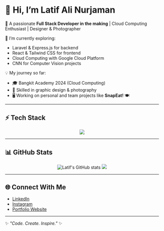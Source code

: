 # 👋 Hi, I’m Latif Ali Nurjaman  

🚀 A passionate **Full Stack Developer in the making** | Cloud Computing Enthusiast | Designer & Photographer  

🌱 I’m currently exploring:  
- Laravel & Express.js for backend  
- React & Tailwind CSS for frontend  
- Cloud Computing with Google Cloud Platform  
- CNN for Computer Vision projects  

💡 My journey so far:  
- 🎓 Bangkit Academy 2024 (Cloud Computing)  
- 📸 Skilled in graphic design & photography  
- 🖥️ Working on personal and team projects like **SnapEat!** 🍽️  

---

## ⚡ Tech Stack
<p align="center">
  <img src="https://skillicons.dev/icons?i=laravel,php,express,js,react,tailwind,python,docker,git,github,gcp" />
</p>

---

## 📊 GitHub Stats
<p align="center">
  <img src="https://github-readme-stats.vercel.app/api?username=12ATIF&show_icons=true&theme=tokyonight" alt="Latif's GitHub stats" />
  <img src="https://github-readme-streak-stats.herokuapp.com/?user=12ATIF&theme=tokyonight" />
</p>

---

## 🌐 Connect With Me
- [LinkedIn](https://www.linkedin.com/in/latif-ali-nurjaman/)  
- [Instagram](https://www.instagram.com/)  
- [Portfolio Website](https://your-portfolio-link.com)  

---

✨ _"Code. Create. Inspire."_ ✨
